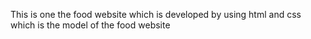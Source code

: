 This is one the food website which is developed by using html and css 
which is the model of the food website
